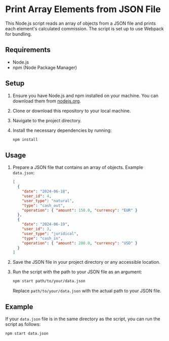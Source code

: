 # Print Array Elements from JSON File

This Node.js script reads an array of objects from a JSON file and prints each element's calculated commission. The script is set up to use Webpack for bundling.

## Requirements

- Node.js
- npm (Node Package Manager)

## Setup

1. Ensure you have Node.js and npm installed on your machine. You can download them from [nodejs.org](https://nodejs.org/).

2. Clone or download this repository to your local machine.

3. Navigate to the project directory.

4. Install the necessary dependencies by running:

    ```sh
    npm install
    ```

## Usage

1. Prepare a JSON file that contains an array of objects. Example `data.json`:

    ```json
    [
      {
        "date": "2024-06-18",
        "user_id": 4,
        "user_type": "natural",
        "type": "cash_out",
        "operation": { "amount": 150.0, "currency": "EUR" }
      },
      {
        "date": "2024-06-19",
        "user_id": 3,
        "user_type": "juridical",
        "type": "cash_in",
        "operation": { "amount": 200.0, "currency": "USD" }
      }
    ]
    ```

2. Save the JSON file in your project directory or any accessible location.

3. Run the script with the path to your JSON file as an argument:

    ```sh
    npm start path/to/your/data.json
    ```

    Replace `path/to/your/data.json` with the actual path to your JSON file.

## Example

If your `data.json` file is in the same directory as the script, you can run the script as follows:

```sh
npm start data.json
